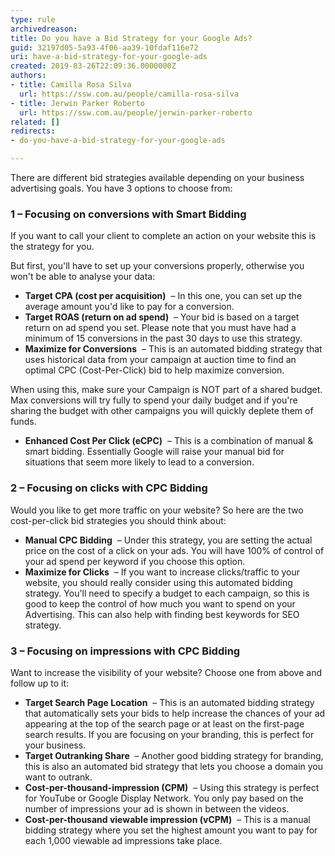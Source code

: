 ```yaml
---
type: rule
archivedreason: 
title: Do you have a Bid Strategy for your Google Ads?
guid: 32197d05-5a93-4f06-aa39-10fdaf116e72
uri: have-a-bid-strategy-for-your-google-ads
created: 2019-03-26T22:09:36.0000000Z
authors:
- title: Camilla Rosa Silva
  url: https://ssw.com.au/people/camilla-rosa-silva
- title: Jerwin Parker Roberto
  url: https://ssw.com.au/people/jerwin-parker-roberto
related: []
redirects:
- do-you-have-a-bid-strategy-for-your-google-ads

---
```


There are different bid strategies available depending on your business advertising goals. You have 3 options to choose from:

<!--endintro-->

### 1 – Focusing on conversions with Smart Bidding


If you want to call your client to complete an action on your website this is the strategy for you.

But first, you'll have to set up your conversions properly, otherwise you won't be able to analyse your data:

* **Target CPA (cost per acquisition)**  – In this one, you can set up the average amount you'd like to pay for a conversion.
* **Target ROAS (return on ad spend)**  – Your bid is based on a target return on ad spend you set. Please note that you must have had a minimum of 15 conversions in the past 30 days to use this strategy.
* **Maximize for Conversions**  – This is an automated bidding strategy that uses historical data from your campaign at auction time to find an optimal CPC (Cost-Per-Click) bid to help maximize conversion.


When using this, make sure your Campaign is NOT part of a shared budget. Max conversions will try fully to spend your daily budget and if you're sharing the budget with other campaigns you will quickly deplete them of funds.

* **Enhanced Cost Per Click (eCPC)**  – This is a combination of manual & smart bidding. Essentially Google will raise your manual bid for situations that seem more likely to lead to a conversion.


### 2 – Focusing on clicks with CPC Bidding

Would you like to get more traffic on your website? So here are the two cost-per-click bid strategies you should think about:

* **Manual CPC Bidding**  – Under this strategy, you are setting the actual price on the cost of a click on your ads. You will have 100% of control of your ad spend per keyword if you choose this option.
* **Maximize for Clicks**  – If you want to increase clicks/traffic to your website, you should really consider using this automated bidding strategy. You'll need to specify a budget to each campaign, so this is good to keep the control of how much you want to spend on your Advertising. This can also help with finding best keywords for SEO strategy.


### 3 – Focusing on impressions with CPC Bidding

Want to increase the visibility of your website? Choose one from above and follow up to it:

* **Target Search Page Location**  – This is an automated bidding strategy that automatically sets your bids to help increase the chances of your ad appearing at the top of the search page or at least on the first-page search results. If you are focusing on your branding, this is perfect for your business.
* **Target Outranking Share**  – Another good bidding strategy for branding, this is also an automated bid strategy that lets you choose a domain you want to outrank.
* **Cost-per-thousand-impression (CPM)**  – Using this strategy is perfect for YouTube or Google Display Network. You only pay based on the number of impressions your ad is shown in between the videos.
* **Cost-per-thousand viewable impression (vCPM)**  – This is a manual bidding strategy where you set the highest amount you want to pay for each 1,000 viewable ad impressions take place.
